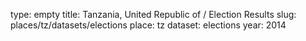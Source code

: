 type: empty
title: Tanzania, United Republic of / Election Results
slug: places/tz/datasets/elections
place: tz
dataset: elections
year: 2014
